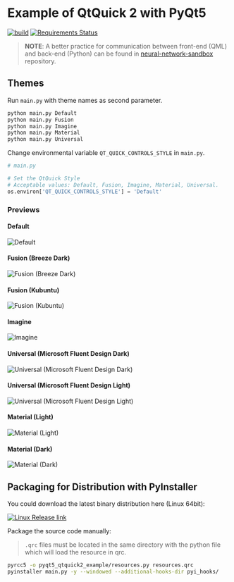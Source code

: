 # Example of QtQuick 2 with PyQt5

[![build](https://github.com/seanwu1105/pyqt5-qtquick2-example/workflows/build/badge.svg)](https://github.com/seanwu1105/pyqt5-qtquick2-example/actions?query=workflow%3Abuild)
[![Requirements Status](https://requires.io/github/seanwu1105/pyqt5-qtquick2-example/requirements.svg?branch=master)](https://requires.io/github/seanwu1105/pyqt5-qtquick2-example/requirements/?branch=master)

> **NOTE**: A better practice for communication between front-end (QML) and back-end (Python) can be found in [neural-network-sandbox](https://github.com/seanwu1105/neural-network-sandbox) repository.

## Themes

Run `main.py` with theme names as second parameter.

``` sh
python main.py Default
python main.py Fusion
python main.py Imagine
python main.py Material
python main.py Universal
```

Change environmental variable `QT_QUICK_CONTROLS_STYLE` in `main.py`.

``` python
# main.py

# Set the QtQuick Style
# Acceptable values: Default, Fusion, Imagine, Material, Universal.
os.environ['QT_QUICK_CONTROLS_STYLE'] = 'Default'
```

### Previews

#### Default

![Default](https://i.imgur.com/lwBOtnW.png)

#### Fusion (Breeze Dark)

![Fusion (Breeze Dark)](https://i.imgur.com/wUCiMmD.png)

#### Fusion (Kubuntu)

![Fusion (Kubuntu)](https://i.imgur.com/sQyEek4.png)

#### Imagine

![Imagine](https://i.imgur.com/yU3fb9J.png)

#### Universal (Microsoft Fluent Design Dark)

![Universal (Microsoft Fluent Design Dark)](https://i.imgur.com/74DDF2F.png)

#### Universal (Microsoft Fluent Design Light)

![Universal (Microsoft Fluent Design Light)](https://i.imgur.com/k96MevG.png)

#### Material (Light)

![Material (Light)](https://i.imgur.com/KozSAN1.png)

#### Material (Dark)

![Material (Dark)](https://i.imgur.com/QN8YUZW.png)

## Packaging for Distribution with PyInstaller

You could download the latest binary distribution here (Linux 64bit):

[![Linux Release link](https://img.shields.io/badge/download-linux--64bit-brightgreen.svg)](https://gitlab.com/GLaDOS1105/pyqt5-qtquick2-example/-/jobs/artifacts/master/browse?job=release)

Package the source code manually:

> `.qrc` files must be located in the same directory with the python file which will load the resource in qrc.

``` sh
pyrcc5 -o pyqt5_qtquick2_example/resources.py resources.qrc
pyinstaller main.py -y --windowed --additional-hooks-dir pyi_hooks/
```
